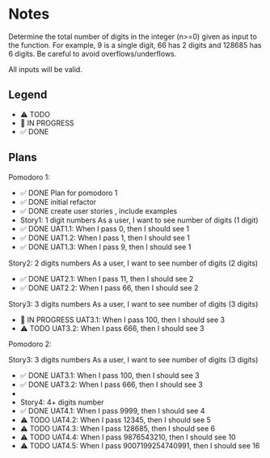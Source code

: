 # Notes

Determine the total number of digits in the integer (n>=0) given as input to the function. For example, 9 is a single digit, 66 has 2 digits and 128685 has 6 digits. Be careful to avoid overflows/underflows.

All inputs will be valid.

## Legend
- ⚠ TODO
- 🚧 IN PROGRESS
- ✅ DONE

## Plans

Pomodoro 1:
- ✅ DONE Plan for pomodoro 1
- ✅ DONE initial refactor
- ✅ DONE create user stories , include examples
- Story1: 1 digit numbers
As a user, I want to see number of digits (1 digit)
- ✅ DONE UAT1.1: When I pass 0, then I should see 1
- ✅ DONE UAT1.2: When I pass 1, then I should see 1
- ✅ DONE UAT1.3: When I pass 9, then I should see 1

Story2: 2 digits numbers
As a user, I want to see number of digits (2 digits)
- ✅ DONE UAT2.1: When I pass 11, then I should see 2
- ✅ DONE UAT2.2: When I pass 66, then I should see 2

Story3: 3 digits numbers
As a user, I want to see number of digits (3 digits)
- 🚧 IN PROGRESS UAT3.1: When I pass 100, then I should see 3
- ⚠ TODO UAT3.2: When I pass 666, then I should see 3

Pomodoro 2:

Story3: 3 digits numbers
As a user, I want to see number of digits (3 digits)
- ✅ DONE UAT3.1: When I pass 100, then I should see 3
- ✅ DONE UAT3.2: When I pass 666, then I should see 3
- 
- Story4: 4+ digits number
- ✅ DONE UAT4.1:  When I pass 9999, then I should see 4
- ⚠ TODO UAT4.2:  When I pass 12345, then I should see 5
- ⚠ TODO UAT4.3:  When I pass 128685, then I should see 6
- ⚠ TODO UAT4.4:  When I pass 9876543210, then I should see 10
- ⚠ TODO UAT4.5:  When I pass 9007199254740991, then I should see 16